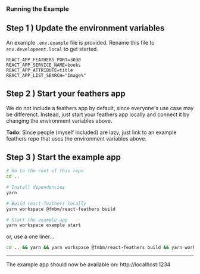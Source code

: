 
### Running the Example

## Step 1 ) Update the environment variables

An example `.env.example` file is provided. Rename this file to `env.development.local` to get started. 

```
REACT_APP_FEATHERS_PORT=3030
REACT_APP_SERVICE_NAME=books
REACT_APP_ATTRIBUTE=title
REACT_APP_LIST_SEARCH="Image%"
```

## Step 2 ) Start your feathers app

We do not include a feathers app by default, since everyone's use case may be differenct. Instead, just start your feathers app locally and connect it by changing the environment variables above.

<b>Todo:</b> Since people (myself included) are lazy, just link to an example feathers repo that uses the environment variables above.

##  Step 3 ) Start the example app
```bash
# Go to the root of this repo
cd ..

# Install dependencies
yarn

# Build react-feathers locally
yarn workspace @fmbm/react-feathers build

# Start the example app
yarn workspace example start
```

or, use a one liner...

```bash
cd .. && yarn && yarn workspace @fmbm/react-feathers build && yarn workspace example start
```

---

The example app should now be available on:
http://localhost:1234